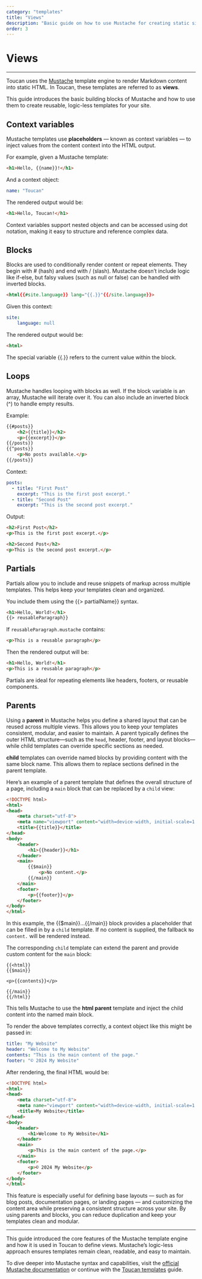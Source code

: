 ```yaml
---
category: "templates"
title: "Views"
description: "Basic guide on how to use Mustache for creating static site templates for Toucan"
order: 3
---
```


# Views
---

Toucan uses the [Mustache](https://mustache.github.io/mustache.5.html) template engine to render Markdown content into static HTML. In Toucan, these templates are referred to as **views**.

This guide introduces the basic building blocks of Mustache and how to use them to create reusable, logic-less templates for your site.

## Context variables

Mustache templates use **placeholders** — known as context variables — to inject values from the content context into the HTML output.

For example, given a Mustache template:

```html
<h1>Hello, {{name}}!</h1>
```

And a context object:

```yaml
name: "Toucan"
```

The rendered output would be:

```html
<h1>Hello, Toucan!</h1>
```

Context variables support nested objects and can be accessed using dot notation, making it easy to structure and reference complex data.

## Blocks

Blocks are used to conditionally render content or repeat elements. They begin with # (hash) and end with / (slash). Mustache doesn’t include logic like if-else, but falsy values (such as null or false) can be handled with inverted blocks.

```html
<html{{#site.language}} lang="{{.}}"{{/site.language}}>
```

Given this context:

```yaml
site:
    language: null
```

The rendered output would be:

```html
<html>
```

The special variable {{.}} refers to the current value within the block.

## Loops

Mustache handles looping with blocks as well. If the block variable is an array, Mustache will iterate over it. You can also include an inverted block (^) to handle empty results.

Example:

```html
{{#posts}}
    <h2>{{title}}</h2>
    <p>{{excerpt}}</p>
{{/posts}}
{{^posts}}
    <p>No posts available.</p>
{{/posts}}
```

Context:

```yaml
posts:
  - title: "First Post"
    excerpt: "This is the first post excerpt."
  - title: "Second Post"
    excerpt: "This is the second post excerpt."
```

Output:

```html
<h2>First Post</h2>
<p>This is the first post excerpt.</p>

<h2>Second Post</h2>
<p>This is the second post excerpt.</p>
```

## Partials

Partials allow you to include and reuse snippets of markup across multiple templates. This helps keep your templates clean and organized.

You include them using the {{> partialName}} syntax.

```html
<h1>Hello, World!</h1>
{{> reusableParagraph}}
```

If `reusableParagraph.mustache` contains:

```html
<p>This is a reusable paragraph</p>
```

Then the rendered output will be:

```html
<h1>Hello, World!</h1>
<p>This is a reusable paragraph</p>
```

Partials are ideal for repeating elements like headers, footers, or reusable components.

## Parents

Using a **parent** in Mustache helps you define a shared layout that can be reused across multiple views. This allows you to keep your templates consistent, modular, and easier to maintain. A parent typically defines the outer HTML structure—such as the `head`, header, footer, and layout blocks—while child templates can override specific sections as needed.

**child** templates can override named blocks by providing content with the same block name. This allows them to replace sections defined in the parent template.

Here’s an example of a parent template that defines the overall structure of a page, including a `main` block that can be replaced by a `child` view:

```html
<!DOCTYPE html>
<html>
<head>
    <meta charset="utf-8">
    <meta name="viewport" content="width=device-width, initial-scale=1.0">
    <title>{{title}}</title>
</head>
<body>
    <header>
        <h1>{{header}}</h1>
    </header>
    <main>
        {{$main}}
            <p>No content.</p>
        {{/main}}
    </main>
    <footer>
        <p>{{footer}}</p>
    </footer>
</body>
</html>
```

In this example, the {{$main}}...{{/main}} block provides a placeholder that can be filled in by a `child` template. If no content is supplied, the fallback `No content.` will be rendered instead.

The corresponding `child` template can extend the parent and provide custom content for the `main` block:

```
{{<html}}
{{$main}}

<p>{{contents}}</p>

{{/main}}
{{/html}}
```

This tells Mustache to use the **html parent** template and inject the child content into the named main block.

To render the above templates correctly, a context object like this might be passed in:

```yaml
title: "My Website"
header: "Welcome to My Website"
contents: "This is the main content of the page."
footer: "© 2024 My Website"
```

After rendering, the final HTML would be:

```html
<!DOCTYPE html>
<html>
<head>
    <meta charset="utf-8">
    <meta name="viewport" content="width=device-width, initial-scale=1.0">
    <title>My Website</title>
</head>
<body>
    <header>
        <h1>Welcome to My Website</h1>
    </header>
    <main>
        <p>This is the main content of the page.</p>
    </main>
    <footer>
        <p>© 2024 My Website</p>
    </footer>
</body>
</html>
```

This feature is especially useful for defining base layouts — such as for blog posts, documentation pages, or landing pages — and customizing the content area while preserving a consistent structure across your site. By using parents and blocks, you can reduce duplication and keep your templates clean and modular.

---

This guide introduced the core features of the Mustache template engine and how it is used in Toucan to define views. Mustache’s logic-less approach ensures templates remain clean, readable, and easy to maintain.

To dive deeper into Mustache syntax and capabilities, visit the [official Mustache documentation](https://mustache.github.io/mustache.5.html) or continue with the [Toucan templates](/docs/templates/toucan-templates/) guide.
